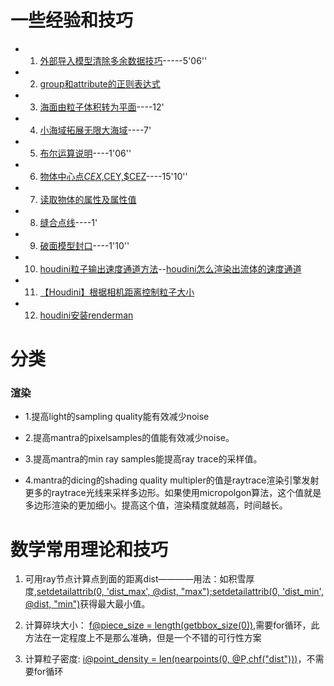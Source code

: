 # 一些经验和技巧

* 1. [外部导入模型清除多余数据技巧](https://www.bilibili.com/video/BV14V411z7Bq/?p=3)-----5'06''

* 2. [group和attribute的正则表达式](https://zhuanlan.zhihu.com/p/80050303)

* 3. [海面由粒子体积转为平面](https://vod1.yiihuu.com/vod/video_mp4/6598/f56875a6f17c109e15d1f4fc9f0171fd-sd-130484.mp4?pid=1572834106552X1465002)----12'

* 4. [小海域拓展无限大海域](https://www.bilibili.com/video/av40309512)----7'

* 5. [布尔运算说明](https://www.bilibili.com/video/av67141329)----1'06''

* 6. [物体中心点$CEX,$CEY,$CEZ](https://www.bilibili.com/video/av67240826)----15'10''

* 7. [读取物体的属性及属性值](https://zhuanlan.zhihu.com/p/79783942)


* 8. [缝合点线](https://www.bilibili.com/video/av71723682)----1'

* 9. [破面模型封口](https://www.bilibili.com/video/av16210606?p=6)----1'10''

* 10. [houdini粒子输出速度通道方法](http://blog.sina.com.cn/s/blog_809e17170102w3vl.html)--[houdini怎么渲染出流体的速度通道](https://blog.csdn.net/liujiufu/article/details/82146206)

* 11. [【Houdini】根据相机距离控制粒子大小](http://blog.sina.com.cn/s/blog_13f902b690102yfdb.html)

* 12. [houdini安装renderman](https://blenderartists.org/t/pixar-renderman-for-blender/646404/615)

# 分类

### 渲染

* 1.提高light的sampling quality能有效减少noise

* 2.提高mantra的pixelsamples的值能有效减少noise。

* 3.提高mantra的min ray samples能提高ray trace的采样值。

* 4.mantra的dicing的shading quality multipler的值是raytrace渲染引擎发射更多的raytrace光线来采样多边形。如果使用micropolgon算法，这个值就是多边形渲染的更加细小。提高这个值，渲染精度就越高，时间越长。

# 数学常用理论和技巧

1.  可用ray节点计算点到面的距离dist————用法：如积雪厚度,[setdetailattrib(0, 'dist_max', @dist, "max");setdetailattrib(0, 'dist_min', @dist, "min")]()获得最大最小值。

2.  计算碎块大小：   [f@piece_size = length(getbbox_size(0))](),需要for循环，此方法在一定程度上不是那么准确，但是一个不错的可行性方案

3.  计算粒子密度: [i@point_density =  len(nearpoints(0, @P,chf("dist")))]()，不需要for循环
